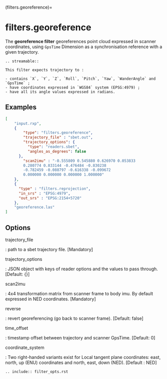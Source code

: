 (filters.georeference)=

# filters.georeference

The **georeference filter** georeferences point cloud expressed in scanner coordinates,
using `GpsTime` Dimension as a synchronisation reference with a given trajectory.

```{eval-rst}
.. streamable::
```

```{note}
This filter expects trajectory to :

- contains `X`, `Y`, `Z`, `Roll`, `Pitch`, `Yaw`, `WanderAngle` and `GpsTime` ;
- have coordinates expressed in `WGS84` system (EPSG:4979) ;
- have all its angle values expressed in radians.
```

## Examples

```json
[
    "input.rxp",
    {
        "type": "filters.georeference",
        "trajectory_file" : "sbet.out",
        "trajectory_options": {
          "type": "readers.sbet",
          "angles_as_degrees": false
      },
        "scan2imu" : "-0.555809 0.545880 0.626970 0.053833
        0.280774 0.833144 -0.476484 -0.830238
        -0.782459 -0.088797 -0.616338 -0.099672
        0.000000 0.000000 0.000000 1.000000"
    },
    {
      "type" : "filters.reprojection",
      "in_srs" : "EPSG:4979",
      "out_srs" : "EPSG:2154+5720"
    },
    "georeference.las"
]
```

## Options

trajectory_file

: path to a sbet trajectory file. \[Mandatory\]

trajectory_options

: JSON object with keys of reader options and the values to pass through. \[Default: {}\]

scan2imu

: 4x4 transformation matrix from scanner frame to body imu. By default expressed in NED coordinates. \[Mandatory\]

reverse

: revert georeferencing (go back to scanner frame). \[Default: false\]

time_offset

: timestamp offset between trajectory and scanner GpsTime. \[Default: 0\]

coordinate_system

: Two right-handed variants exist for Local tangent plane coordinates: east, north, up (ENU) coordinates and north, east, down (NED). \[Default : NED\]

```{eval-rst}
.. include:: filter_opts.rst
```
